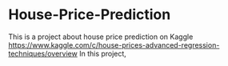 # House-Price-Prediction

This is a project about house price prediction on Kaggle https://www.kaggle.com/c/house-prices-advanced-regression-techniques/overview
In this project, 
